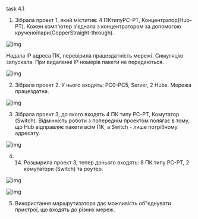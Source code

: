 task 4.1
1. Зібрала проект 1, який міститив: 4 ПКтипуPC-PT, Концентратор(Hub-PT).
Кожен  комп'ютер  з'єднала з концентратором за допомогою крученоїпари(CopperStraight-through).

![img](/../master/images/task_4_1_1.png?raw=true "screenshot")

Надала ІР адреса ПК, перевірила працездатність мережі. Симуляцію запускала.
При видаленні ІР номерів пакети не передаються.

![img](/../master/images/task_4_1_2.png?raw=true "screenshot")

2. Зібрала проект 2. У нього входять: PC0-PC5, Server, 2  Hubs. Мережа працездатна.

![img](/../master/images/task_4_1_3.png?raw=true "screenshot")

3. Зібрала проект 3, до якого входять 4  ПК  типу  PC-PT, Комутатор    (Switch). 
Відмінність роботи з попереднім проектом полягає в тому, що Hub відправляє пакети всім ПК, а Switch - лише потрібному адресату. 

![img](/../master/images/task_4_1_4.png?raw=true "screenshot")

4. 14. Розширила проект 3, тепер донього входять: 8 ПК типу PC-PT, 2 комутатори (Switch) та роутер. 

![img](/../master/images/task_4_1_5.png?raw=true "screenshot")

![img](/../master/images/task_4_1_6.png?raw=true "screenshot")

5. Використання маршрутизатора дає можливість об"єднувати пристрої, що входять до різних мереж.
 
